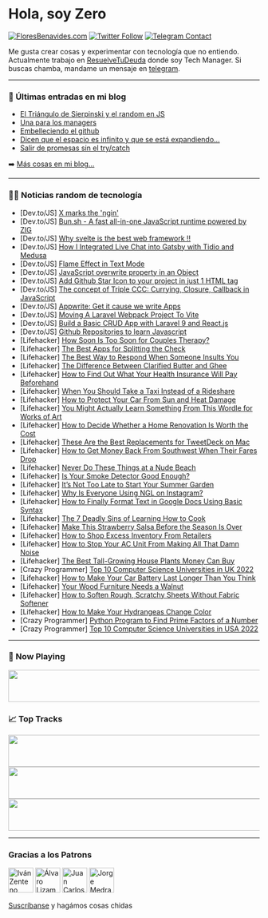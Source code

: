 # Hola, soy Zero

[![FloresBenavides.com](https://img.shields.io/website?down_message=oops&label=MiBlog&style=for-the-badge&up_message=online&url=https%3A%2F%2Ffloresbenavides.com)](https://floresbenavides.com) [![Twitter Follow](https://img.shields.io/twitter/follow/ZeroDragon?color=%231DA1F2&label=Follow&logo=twitter&logoColor=ffffff&style=for-the-badge)](https://twitter.com/zerodragon) [![Telegram Contact](https://img.shields.io/badge/escr%C3%ADbeme-ZeroDragon-%2326A5E4?style=for-the-badge&logo=telegram)](https://t.me/zerodragon)

Me gusta crear cosas y experimentar con tecnología que no entiendo.
Actualmente trabajo en [ResuelveTuDeuda](http://github.com/resuelve) donde soy Tech Manager.
Si buscas chamba, mandame un mensaje en [telegram](https://t.me/zerodragon).

---

### 📕 Últimas entradas en mi blog
<!-- BLOG-POST-LIST:START -->
- [El Triángulo de Sierpinski y el random en JS](https://floresbenavides.com/el-triangulo-de-sierpinski-y-el-random-en-js/)
- [Una para los managers](https://floresbenavides.com/una-para-los-managers/)
- [Embelleciendo el github](https://floresbenavides.com/embelleciendo-el-github/)
- [Dicen que el espacio es infinito y que se está expandiendo…](https://floresbenavides.com/dicen-que-el-espacio-es-infinito-y-que-se-esta-expandiendo/)
- [Salir de promesas sin el try/catch](https://floresbenavides.com/salir-de-promesas-sin-el-try-catch/)
<!-- BLOG-POST-LIST:END -->

➡️ [Más cosas en mi blog...](https://floresbenavides.com)

---

### 👨‍💻 Noticias random de tecnología
<!-- TECH-POSTS:START -->
- [Dev.to/JS] [X marks the &#39;ngin&#39;](https://dev.to/iamgjert/x-marks-the-ngin-58jj)
- [Dev.to/JS] [Bun.sh - A fast all-in-one JavaScript runtime powered by ZIG](https://dev.to/jeromek13/bunsh-a-fast-all-in-one-javascript-runtime-powered-by-zig-55cj)
- [Dev.to/JS] [Why svelte is the best web framework !!](https://dev.to/mahmoudshalaby/why-svelte-is-the-best-web-framework--2l6m)
- [Dev.to/JS] [How I Integrated Live Chat into Gatsby with Tidio and Medusa](https://dev.to/medusajs/how-i-integrated-live-chat-into-gatsby-with-tidio-and-medusa-5a3i)
- [Dev.to/JS] [Flame Effect in Text Mode](https://dev.to/artydev/flame-effect-in-text-mode-2b4f)
- [Dev.to/JS] [JavaScript overwrite property in an Object](https://dev.to/dailydevtips1/javascript-overwrite-property-in-an-object-3g32)
- [Dev.to/JS] [Add Github Star Icon to your project in just 1 HTML tag](https://dev.to/gulshanaggarwal/add-github-star-icon-to-your-project-in-just-1-html-tag-2nc0)
- [Dev.to/JS] [The concept of Triple CCC: Currying, Closure, Callback in JavaScript](https://dev.to/rahulbanerjee99/the-concept-of-triple-ccc-currying-closure-callback-in-javascript-5a14)
- [Dev.to/JS] [Appwrite: Get it cause we write Apps](https://dev.to/hyperthd/appwrite-get-it-cause-we-write-apps-1bi3)
- [Dev.to/JS] [Moving A Laravel Webpack Project To Vite](https://dev.to/sureshramani/moving-a-laravel-webpack-project-to-vite-2f22)
- [Dev.to/JS] [Build a Basic CRUD App with Laravel 9 and React.js](https://dev.to/sureshramani/build-a-basic-crud-app-with-laravel-9-and-reactjs-49e)
- [Dev.to/JS] [Github Repositories to learn Javascript](https://dev.to/glowreeyah/github-repositories-to-learn-javascript-19me)
- [Lifehacker] [How Soon Is Too Soon for Couples Therapy?](https://lifehacker.com/how-soon-is-too-soon-for-couples-therapy-1849144628)
- [Lifehacker] [The Best Apps for Splitting the Check](https://lifehacker.com/use-these-apps-to-seamlessly-split-restaurant-bills-1849144659)
- [Lifehacker] [The Best Way to Respond When Someone Insults You](https://lifehacker.com/the-best-way-to-respond-when-someone-insults-you-1849144070)
- [Lifehacker] [The Difference Between Clarified Butter and Ghee](https://lifehacker.com/the-difference-between-clarified-butter-and-ghee-1849143100)
- [Lifehacker] [How to Find Out What Your Health Insurance Will Pay Beforehand](https://lifehacker.com/how-to-find-out-what-your-health-insurance-will-pay-bef-1849143837)
- [Lifehacker] [When You Should Take a Taxi Instead of a Rideshare](https://lifehacker.com/when-you-should-take-a-taxi-instead-of-a-rideshare-1849142985)
- [Lifehacker] [How to Protect Your Car From Sun and Heat Damage](https://lifehacker.com/how-to-protect-your-car-from-sun-and-heat-damage-1849142607)
- [Lifehacker] [You Might Actually Learn Something From This Wordle for Works of Art](https://lifehacker.com/you-might-actually-learn-something-from-this-wordle-for-1849142844)
- [Lifehacker] [How to Decide Whether a Home Renovation Is Worth the Cost](https://lifehacker.com/how-to-decide-whether-a-home-renovation-is-worth-the-co-1849142781)
- [Lifehacker] [These Are the Best Replacements for TweetDeck on Mac](https://lifehacker.com/these-are-the-best-replacements-for-tweetdeck-on-mac-1849132982)
- [Lifehacker] [How to Get Money Back From Southwest When Their Fares Drop](https://lifehacker.com/how-to-get-money-back-from-southwest-when-their-fares-d-1849141847)
- [Lifehacker] [Never Do These Things at a Nude Beach](https://lifehacker.com/never-do-these-things-at-a-nude-beach-1849142296)
- [Lifehacker] [Is Your Smoke Detector Good Enough?](https://lifehacker.com/is-your-smoke-detector-good-enough-1849142169)
- [Lifehacker] [It’s Not Too Late to Start Your Summer Garden](https://lifehacker.com/it-s-not-too-late-to-start-your-summer-garden-1849141457)
- [Lifehacker] [Why Is Everyone Using NGL on Instagram?](https://lifehacker.com/why-is-everyone-using-ngl-on-instagram-1849135510)
- [Lifehacker] [How to Finally Format Text in Google Docs Using Basic Syntax](https://lifehacker.com/how-to-finally-format-text-in-google-docs-using-basic-s-1849137251)
- [Lifehacker] [The 7 Deadly Sins of Learning How to Cook](https://lifehacker.com/the-7-deadly-sins-of-learning-how-to-cook-1849135069)
- [Lifehacker] [Make This Strawberry Salsa Before the Season Is Over](https://lifehacker.com/make-this-strawberry-salsa-before-the-season-is-over-1849134247)
- [Lifehacker] [How to Shop Excess Inventory From Retailers](https://lifehacker.com/how-to-shop-excess-inventory-from-retailers-1849139681)
- [Lifehacker] [How to Stop Your AC Unit From Making All That Damn Noise](https://lifehacker.com/how-to-stop-your-ac-unit-from-making-all-that-damn-nois-1849139683)
- [Lifehacker] [The Best Tall-Growing House Plants Money Can Buy](https://lifehacker.com/the-best-tall-growing-house-plants-money-can-buy-1849139692)
- [Crazy Programmer] [Top 10 Computer Science Universities in UK 2022](https://www.thecrazyprogrammer.com/2022/07/computer-science-universities-in-uk.html)
- [Lifehacker] [How to Make Your Car Battery Last Longer Than You Think](https://lifehacker.com/how-to-make-your-car-battery-last-longer-than-you-think-1849137022)
- [Lifehacker] [Your Wood Furniture Needs a Walnut](https://lifehacker.com/your-wood-furniture-needs-a-walnut-1849137027)
- [Lifehacker] [How to Soften Rough, Scratchy Sheets Without Fabric Softener](https://lifehacker.com/how-to-soften-rough-scratchy-sheets-without-fabric-sof-1849137033)
- [Lifehacker] [How to Make Your Hydrangeas Change Color](https://lifehacker.com/how-to-make-your-hydrangeas-change-color-1849136056)
- [Crazy Programmer] [Python Program to Find Prime Factors of a Number](https://www.thecrazyprogrammer.com/2022/07/python-program-to-find-prime-factors-of-a-number.html)
- [Crazy Programmer] [Top 10 Computer Science Universities in USA 2022](https://www.thecrazyprogrammer.com/2022/06/computer-science-universities-in-usa.html)<!-- TECH-POSTS:END -->

---

### 🎵 Now Playing
<a href="https://spotify-now-playing-dun.vercel.app/now-playing?open"><img src="https://spotify-now-playing-dun.vercel.app/now-playing" width="540" height="64"></a>

### 📈 Top Tracks
<a href="https://spotify-now-playing-dun.vercel.app/top-tracks?i=1&open"><img src="https://spotify-now-playing-dun.vercel.app/top-tracks?i=1" width="540" height="64"></a>
<a href="https://spotify-now-playing-dun.vercel.app/top-tracks?i=2&open"><img src="https://spotify-now-playing-dun.vercel.app/top-tracks?i=2" width="540" height="64"></a>
<a href="https://spotify-now-playing-dun.vercel.app/top-tracks?i=3&open"><img src="https://spotify-now-playing-dun.vercel.app/top-tracks?i=3" width="540" height="64"></a>

---

### Gracias a los Patrons
[<img src="https://avatars.githubusercontent.com/u/243380?v=4" alt="Iván Zenteno" width="50px">](https://github.com/k001) [<img src="https://avatars.githubusercontent.com/u/19955639?v=4" alt="Álvaro Lizama" width="50px">](https://github.com/alvarolizama) [<img src="https://avatars.githubusercontent.com/u/2718753?v=4" alt="Juan Carlos Ruiz" width="50px">](https://github.com/JuanCrg90) [<img src="https://avatars.githubusercontent.com/u/37025?v=4" alt="Jorge Medrano" width="50px">](https://github.com/h1pp1e) 

[Suscríbanse](https://www.patreon.com/zerodragon) y hagámos cosas chidas

